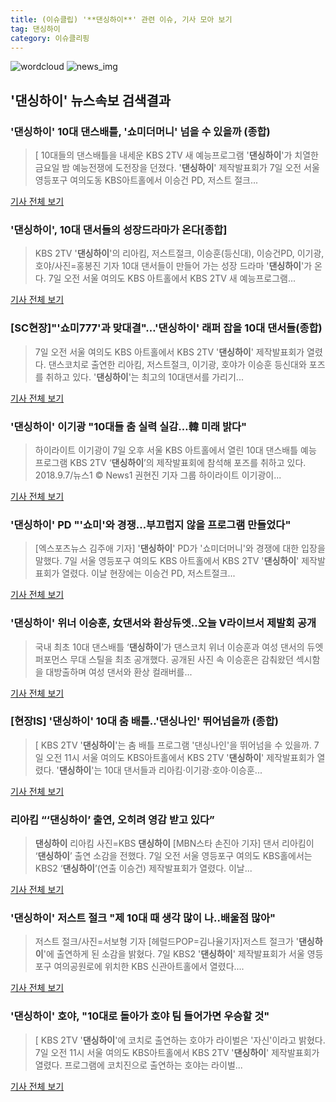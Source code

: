 ```yaml
---
title: (이슈클립) '**댄싱하이**' 관련 이슈, 기사 모아 보기
tag: 댄싱하이
category: 이슈클리핑
---
```

![wordcloud](https://s3.ap-northeast-2.amazonaws.com/lyrics101-wordcloud/2018-09-07-1536295972.png)
![news_img](https://user-images.githubusercontent.com/42597476/44507050-1206f400-a6e4-11e8-8d98-7ffbfebb353f.png)
## **'**댄싱하이**'** 뉴스속보 검색결과
### '**댄싱하이**' 10대 댄스배틀, '쇼미더머니' 넘을 수 있을까 (종합)

>[ 10대들의 댄스배틀을 내세운 KBS 2TV 새 예능프로그램 '**댄싱하이**'가 치열한 금요일 밤 예능전쟁에 도전장을 던졌다. '**댄싱하이**' 제작발표회가 7일 오전 서울 영등포구 여의도동 KBS아트홀에서 이승건 PD, 저스트 절크...

<a href="http://www.mydaily.co.kr/new_yk/html/read.php?newsid=201809071158773279&ext=na" target="_blank">기사 전체 보기</a>

### '**댄싱하이**', 10대 댄서들의 성장드라마가 온다[종합]

>KBS 2TV '**댄싱하이**'의 리아킴, 저스트절크, 이승훈(등신대), 이승건PD, 이기광, 호야/사진=홍봉진 기자 10대 댄서들이 만들어 가는 성장 드라마 '**댄싱하이**'가 온다. 7일 오전 서울 여의도 KBS 아트홀에서 KBS 2TV 새 예능프로그램...

<a href="http://star.mt.co.kr/stview.php?no=2018090710582523329" target="_blank">기사 전체 보기</a>

### [SC현장]"'쇼미777'과 맞대결"…'**댄싱하이**' 래퍼 잡을 10대 댄서들(종합)

>7일 오전 서울 여의도 KBS 아트홀에서 KBS 2TV '**댄싱하이**' 제작발표회가 열렸다. 댄스코치로 출연한 리아킴, 저스트절크, 이기광, 호야가 이승훈 등신대와 포즈를 취하고 있다. '**댄싱하이**'는 최고의 10대댄서를 가리기...

<a href="http://sports.chosun.com/news/ntype.htm?id=201809080100062530004762&servicedate=20180907" target="_blank">기사 전체 보기</a>

### '**댄싱하이**' 이기광 "10대들 춤 실력 실감…韓 미래 밝다"

>하이라이트 이기광이 7일 오후 서울 KBS 아트홀에서 열린 10대 댄스배틀 예능 프로그램 KBS 2TV ‘**댄싱하이**’의 제작발표회에 참석해 포즈를 취하고 있다. 2018.9.7/뉴스1 © News1 권현진 기자 그룹 하이라이트 이기광이...

<a href="http://news1.kr/articles/?3420278" target="_blank">기사 전체 보기</a>

### '**댄싱하이**' PD "'쇼미'와 경쟁…부끄럽지 않을 프로그램 만들었다"

>[엑스포츠뉴스 김주애 기자] '**댄싱하이**' PD가 '쇼미더머니'와 경쟁에 대한 입장을 말했다. 7일 서울 영등포구 여의도 KBS 아트홀에서 KBS 2TV '**댄싱하이**' 제작발표회가 열렸다. 이날 현장에는 이승건 PD, 저스트절크...

<a href="http://www.xportsnews.com/?ac=article_view&entry_id=1016680" target="_blank">기사 전체 보기</a>

### '**댄싱하이**' 위너 이승훈, 女댄서와 환상듀엣..오늘 V라이브서 제발회 공개

>국내 최초 10대 댄스배틀 ‘**댄싱하이**’가 댄스코치 위너 이승훈과 여성 댄서의 듀엣 퍼포먼스 무대 스틸을 최초 공개했다.  공개된 사진 속 이승훈은 감춰왔던 섹시함을 대방출하며 여성 댄서와 환상 컬래버를...

<a href="http://www.osen.co.kr/article/G1110984124" target="_blank">기사 전체 보기</a>

### [현장IS] '**댄싱하이**' 10대 춤 배틀..'댄싱나인' 뛰어넘을까 (종합)

>[ KBS 2TV '**댄싱하이**'는 춤 배틀 프로그램 '댄싱나인'을 뛰어넘을 수 있을까. 7일 오전 11시 서울 여의도 KBS아트홀에서 KBS 2TV '**댄싱하이**' 제작발표회가 열렸다. '**댄싱하이**'는 10대 댄서들과 리아킴·이기광·호야·이승훈...

<a href="http://isplus.live.joins.com/news/article/aid.asp?aid=22543186" target="_blank">기사 전체 보기</a>

### 리아킴 “‘**댄싱하이**’ 출연, 오히려 영감 받고 있다”

>**댄싱하이** 리아킴 사진=KBS **댄싱하이** [MBN스타 손진아 기자] 댄서 리아킴이 ‘**댄싱하이**’ 출연 소감을 전했다. 7일 오전 서울 영등포구 여의도 KBS홀에서는 KBS2 ‘**댄싱하이**’(연출 이승건) 제작발표회가 열렸다. 이날...

<a href="http://star.mbn.co.kr/view.php?year=2018&no=564857&refer=portal" target="_blank">기사 전체 보기</a>

### '**댄싱하이**' 저스트 절크 "제 10대 때 생각 많이 나..배울점 많아"

>저스트 절크/사진=서보형 기자 [헤럴드POP=김나율기자]저스트 절크가 '**댄싱하이**'에 출연하게 된 소감을 밝혔다. 7일 KBS2 '**댄싱하이**' 제작발표회가 서울 영등포구 여의공원로에 위치한 KBS 신관아트홀에서 열렸다....

<a href="http://biz.heraldcorp.com/view.php?ud=201809071138041911760_1" target="_blank">기사 전체 보기</a>

### '**댄싱하이**' 호야, "10대로 돌아가 호야 팀 들어가면 우승할 것"

>[ KBS 2TV '**댄싱하이**'에 코치로 출연하는 호야가 라이벌은 '자신'이라고 밝혔다. 7일 오전 11시 서울 여의도 KBS아트홀에서 KBS 2TV '**댄싱하이**' 제작발표회가 열렸다. 프로그램에 코치진으로 출연하는 호야는 라이벌...

<a href="http://isplus.live.joins.com/news/article/aid.asp?aid=22543200" target="_blank">기사 전체 보기</a>


